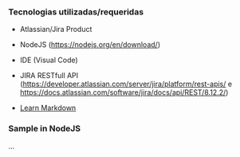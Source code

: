 ### Tecnologias utilizadas/requeridas


* Atlassian/Jira Product
* NodeJS (https://nodejs.org/en/download/)
* IDE (Visual Code)

* JIRA RESTfull API  (https://developer.atlassian.com/server/jira/platform/rest-apis/ e https://docs.atlassian.com/software/jira/docs/api/REST/8.12.2/)
* [Learn Markdown](https://developer.atlassian.com/server/jira/platform/jira-rest-api-examples/)


### Sample in NodeJS ###

...
